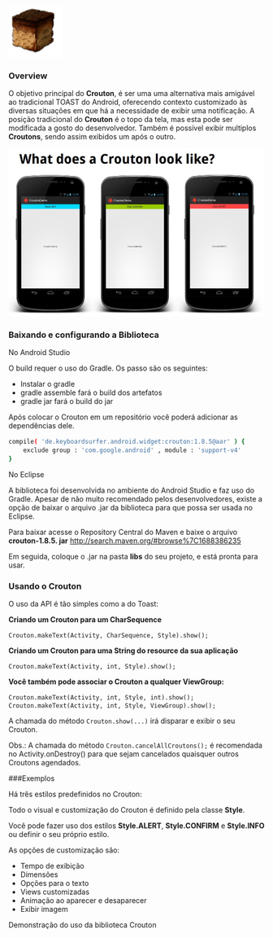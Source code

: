 ![Crouton](/imgs_tutorial/img1.png?raw=true)
### Overview
O objetivo principal do **Crouton**, é ser uma uma alternativa mais amigável ao
tradicional TOAST do Android, oferecendo contexto customizado às diversas situações
em que há a necessidade de exibir uma notificação. A posição tradicional do **Crouton**
é o topo da tela, mas esta pode ser modificada a gosto do desenvolvedor. Também é
possível exibir multiplos **Croutons**, sendo assim exibidos um após o outro.

![Crouton Look](/imgs_tutorial/img2.png?raw=true)

### Baixando e configurando a Biblioteca

No Android Studio

O build requer o uso do Gradle. Os passo são os seguintes:

* Instalar o gradle
* gradle assemble fará o build dos artefatos
* gradle jar fará o build do jar

Após colocar o Crouton em um repositório você poderá adicionar as dependências
dele.

```sh
compile( 'de.keyboardsurfer.android.widget:crouton:1.8.5@aar' ) {
    exclude group : 'com.google.android' , module : 'support-v4'
}
```

No Eclipse

A biblioteca foi desenvolvida no ambiente do Android Studio e faz uso do Gradle. Apesar de não muito recomendado pelos desenvolvedores, existe a opção de baixar o
arquivo .jar da biblioteca para que possa ser usada no Eclipse.

Para baixar acesse o Repository Central do Maven e baixe o arquivo **crouton-1.8.5.
jar** http://search.maven.org/#browse%7C1688386235

Em seguida, coloque o .jar na pasta **libs** do seu projeto, e está pronta para usar.

### Usando o Crouton
O uso da API é tão simples como a do Toast:

**Criando um Crouton para um CharSequence**

    Crouton.makeText(Activity, CharSequence, Style).show();

**Criando um Crouton para uma String do resource da sua aplicação**

    Crouton.makeText(Activity, int, Style).show();
    
**Você também pode associar o Crouton a qualquer ViewGroup:**

    Crouton.makeText(Activity, int, Style, int).show();
    Crouton.makeText(Activity, int, Style, ViewGroup).show();
    
A chamada do método `Crouton.show(...)` irá disparar e exibir o seu Crouton.

Obs.: A chamada do método `Crouton.cancelAllCroutons();` é recomendada no
Activity.onDestroy() para que sejam cancelados quaisquer outros Croutons agendados.


###Exemplos

Há três estilos predefinidos no Crouton:


Todo o visual e customização do Crouton é definido pela classe **Style**.

Você pode fazer uso dos estilos **Style.ALERT**, **Style.CONFIRM** e **Style.INFO** ou definir o seu próprio estilo.

As opções de customização são:

* Tempo de exibição
* Dimensões
* Opções para o texto
* Views customizadas
* Animação ao aparecer e desaparecer
* Exibir imagem

Demonstração do uso da biblioteca Crouton
